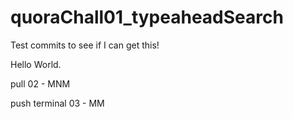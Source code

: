 # quoraChall01_typeaheadSearch
Test commits to see if I can get this!

Hello World.


pull 02 - MNM

push terminal 03 - MM
